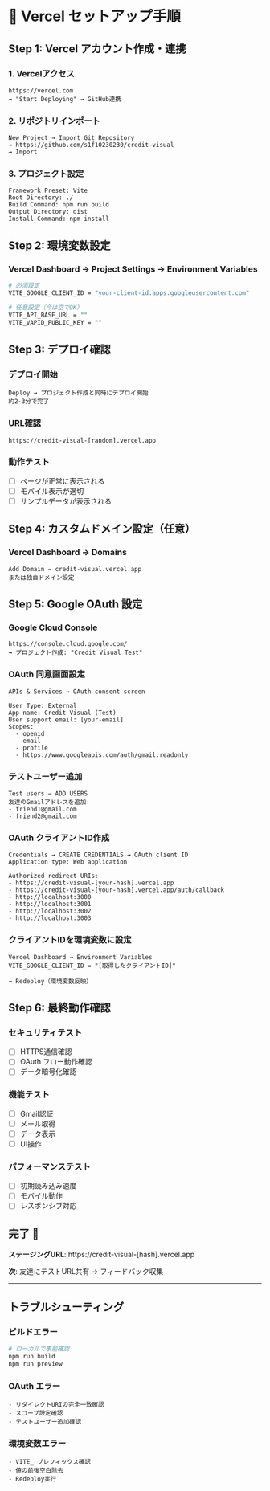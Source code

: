 # 🚀 Vercel セットアップ手順

## Step 1: Vercel アカウント作成・連携

### 1. Vercelアクセス
```
https://vercel.com
→ "Start Deploying" → GitHub連携
```

### 2. リポジトリインポート
```
New Project → Import Git Repository
→ https://github.com/s1f10230230/credit-visual
→ Import
```

### 3. プロジェクト設定
```
Framework Preset: Vite
Root Directory: ./
Build Command: npm run build
Output Directory: dist
Install Command: npm install
```

## Step 2: 環境変数設定

### Vercel Dashboard → Project Settings → Environment Variables

```bash
# 必須設定
VITE_GOOGLE_CLIENT_ID = "your-client-id.apps.googleusercontent.com"

# 任意設定（今は空でOK）
VITE_API_BASE_URL = ""
VITE_VAPID_PUBLIC_KEY = ""
```

## Step 3: デプロイ確認

### デプロイ開始
```
Deploy → プロジェクト作成と同時にデプロイ開始
約2-3分で完了
```

### URL確認
```
https://credit-visual-[random].vercel.app
```

### 動作テスト
- [ ] ページが正常に表示される
- [ ] モバイル表示が適切
- [ ] サンプルデータが表示される

## Step 4: カスタムドメイン設定（任意）

### Vercel Dashboard → Domains
```
Add Domain → credit-visual.vercel.app
または独自ドメイン設定
```

## Step 5: Google OAuth 設定

### Google Cloud Console
```
https://console.cloud.google.com/
→ プロジェクト作成: "Credit Visual Test"
```

### OAuth 同意画面設定
```
APIs & Services → OAuth consent screen

User Type: External
App name: Credit Visual (Test)
User support email: [your-email]
Scopes: 
  - openid
  - email
  - profile  
  - https://www.googleapis.com/auth/gmail.readonly
```

### テストユーザー追加
```
Test users → ADD USERS
友達のGmailアドレスを追加:
- friend1@gmail.com
- friend2@gmail.com
```

### OAuth クライアントID作成
```
Credentials → CREATE CREDENTIALS → OAuth client ID
Application type: Web application

Authorized redirect URIs:
- https://credit-visual-[your-hash].vercel.app
- https://credit-visual-[your-hash].vercel.app/auth/callback
- http://localhost:3000
- http://localhost:3001  
- http://localhost:3002
- http://localhost:3003
```

### クライアントIDを環境変数に設定
```
Vercel Dashboard → Environment Variables
VITE_GOOGLE_CLIENT_ID = "[取得したクライアントID]"

→ Redeploy（環境変数反映）
```

## Step 6: 最終動作確認

### セキュリティテスト
- [ ] HTTPS通信確認
- [ ] OAuth フロー動作確認
- [ ] データ暗号化確認

### 機能テスト  
- [ ] Gmail認証
- [ ] メール取得
- [ ] データ表示
- [ ] UI操作

### パフォーマンステスト
- [ ] 初期読み込み速度
- [ ] モバイル動作
- [ ] レスポンシブ対応

## 完了 🎉

**ステージングURL**: https://credit-visual-[hash].vercel.app

**次**: 友達にテストURL共有 → フィードバック収集

---

## トラブルシューティング

### ビルドエラー
```bash
# ローカルで事前確認
npm run build
npm run preview
```

### OAuth エラー
```
- リダイレクトURIの完全一致確認
- スコープ設定確認  
- テストユーザー追加確認
```

### 環境変数エラー
```
- VITE_ プレフィックス確認
- 値の前後空白除去
- Redeploy実行
```
